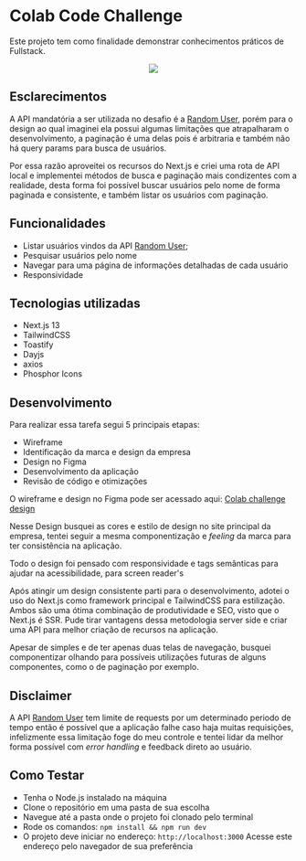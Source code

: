 # Colab Code Challenge

Este projeto tem como finalidade demonstrar conhecimentos práticos de Fullstack.

<p align="center">
  <img src="https://user-images.githubusercontent.com/60658855/231894717-1b0a7b27-eb59-4bd9-99cd-b894e8c0ba36.png"/>
</p>


## Esclarecimentos

A API mandatória a ser utilizada no desafio é a [Random User](https://randomuser.me/), porém para o
design ao qual imaginei ela possui algumas limitações que atrapalharam o desenvolvimento,
a paginação é uma delas pois é arbitraria e também não há query params para busca de usuários.

Por essa razão aproveitei os recursos do Next.js e criei uma rota de API local e implementei
métodos de busca e paginação mais condizentes com a realidade, desta forma foi possível
buscar usuários pelo nome de forma paginada e consistente, e também listar os usuários com
paginação.

## Funcionalidades

- Listar usuários vindos da API [Random User](https://randomuser.me/);
- Pesquisar usuários pelo nome
- Navegar para uma página de informações detalhadas de cada usuário
- Responsividade

## Tecnologias utilizadas

- Next.js 13
- TailwindCSS
- Toastify
- Dayjs
- axios
- Phosphor Icons

## Desenvolvimento

Para realizar essa tarefa segui 5 principais etapas:

- Wireframe
- Identificação da marca e design da empresa
- Design no Figma
- Desenvolvimento da aplicação
- Revisão de código e otimizações

O wireframe e design no Figma pode ser acessado aqui: [Colab challenge design](https://www.figma.com/file/0FFT2V44IAVFMx75kYxQAE/Colab-Interview?node-id=1-326&t=n4uvXRKR7tiBAOYu-0)

Nesse Design busquei as cores e estilo de design no site principal da empresa, tentei seguir
a mesma componentização e *feeling* da marca para ter consistência na aplicação.

Todo o design foi pensado com responsividade e tags semânticas para ajudar na acessibilidade,
para screen reader's

Após atingir um design consistente parti para o desenvolvimento, adotei o uso do Next.js
como framework principal e TailwindCSS para estilização. Ambos são uma ótima combinação de produtividade
e SEO, visto que o Next.js é SSR. Pude tirar vantagens dessa metodologia server side e criar uma API
para melhor criação de recursos na aplicação.

Apesar de simples e de ter apenas duas telas de navegação, busquei componentizar olhando para
possíveis utilizações futuras de alguns componentes, como o de paginação por exemplo.

## Disclaimer

A API [Random User](https://randomuser.me/) tem limite de requests por um determinado periodo de tempo
então é possível que a aplicação falhe caso haja muitas requisições, infelizmente essa limitação
foge do meu controle e tentei lidar da melhor forma possível com *error handling* e feedback
direto ao usuário.

## Como Testar

- Tenha o Node.js instalado na máquina
- Clone o repositório em uma pasta de sua escolha
- Navegue até a pasta onde o projeto foi clonado pelo terminal
- Rode os comandos:
`npm install && npm run dev`
- O projeto deve iniciar no endereço:
`http://localhost:3000`
Acesse este endereço pelo navegador de sua preferência
